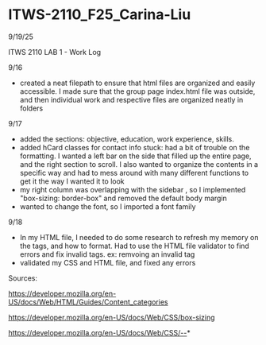 # ITWS-2110_F25_Carina-Liu
9/19/25


ITWS 2110 LAB 1 - Work Log


9/16
 - created a neat filepath to ensure that html files are organized and easily accessible. I made sure that the group page index.html file was outside, and then individual work and respective files are organized neatly in folders

9/17
- added the sections: objective, education, work experience, skills. 
- added hCard classes for contact info
stuck: had a bit of trouble on the formatting. I wanted a left bar on the side that filled up the entire page, and the right section to scroll. I also wanted to organize the contents in a specific way and had to mess around with many different functions to get it the way I wanted it to look
- my right column was overlapping with the sidebar , so I implemented "box-sizing: border-box" and removed the default body margin
- wanted to change the font, so I imported a font family

9/18
- In my HTML file, I needed to do some research to refresh my memory on the tags, and how to format. Had to use the HTML file validator to find errors and fix invalid tags. ex: remvoing an invalid <i></i> tag
- validated my CSS and HTML file, and fixed any errors


Sources:


https://developer.mozilla.org/en-US/docs/Web/HTML/Guides/Content_categories


https://developer.mozilla.org/en-US/docs/Web/CSS/box-sizing


https://developer.mozilla.org/en-US/docs/Web/CSS/--*




